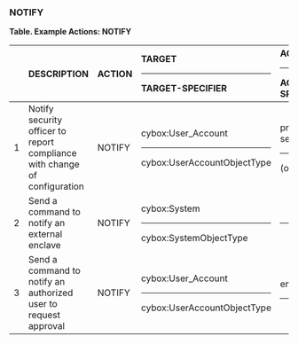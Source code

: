 ### NOTIFY
**Table. Example Actions: NOTIFY**

|  | DESCRIPTION | ACTION | TARGET<hr>TARGET-SPECIFIER | ACTUATOR<hr>ACTUATOR-SPECIFIER | MODIFIER | 
| :--- | :--- | :--- | :--- | :--- | :--- | 
| 1 | Notify security officer to report compliance with change of configuration | NOTIFY | cybox:User_Account<hr>cybox:UserAccountObjectType | process.email-service<hr>(optional) | message | 
| 2 | Send a command to notify an external enclave | NOTIFY | cybox:System<hr>cybox:SystemObjectType | <hr> | message = acknowledge | 
| 3 | Send a command to notify an authorized user to request approval | NOTIFY | cybox:User_Account<hr>cybox:UserAccountObjectType | endpoint.server<hr> | message | 

